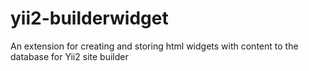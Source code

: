 # yii2-builderwidget
An extension for creating and storing html widgets with content to the database for Yii2 site builder
